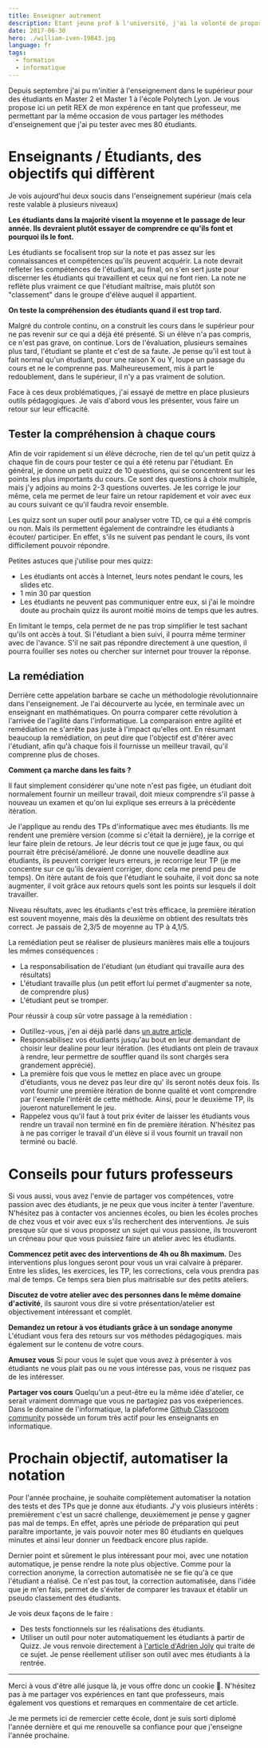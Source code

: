 ```yaml
---
title: Enseigner autrement
description: Etant jeune prof à l'université, j'ai la volonté de proposer des cours intéressants pour les étudiants tout en appliquant de nouvelles pratiques d'enseignement. Voici mes retours sur ma première année en temps que professeur à temps partiel.
date: 2017-06-30
hero: ./william-iven-19843.jpg
language: fr
tags:
  - formation
  - informatique
---
```


Depuis septembre j'ai pu m'initier à l'enseignement dans le supérieur pour des étudiants en Master 2 et Master 1 à l'école
Polytech Lyon. Je vous propose ici un petit REX de mon expérence en tant que professeur, me permettant par la même occasion de vous partager
les méthodes d'enseignement que j'ai pu tester avec mes 80 étudiants.

# Enseignants / Étudiants, des objectifs qui diffèrent

Je vois aujourd'hui deux soucis dans l'enseignement supérieur (mais cela reste valable à plusieurs niveaux)

**Les étudiants dans la majorité visent la moyenne et le passage de leur année. Ils devraient plutôt essayer de comprendre ce qu'ils font et pourquoi ils le font.**

Les étudiants se focalisent trop sur la note et pas assez sur les connaissances et compétences qu'ils peuvent acquérir.
La note devrait refleter les compétences de l'étudiant, au final, on s'en sert juste pour discerner
les étudiants qui travaillent et ceux qui ne font rien.
La note ne reflète plus vraiment ce que l'étudiant maîtrise, mais plutôt son "classement" dans le groupe d'élève auquel il
appartient.

**On teste la compréhension des étudiants quand il est trop tard.**

Malgré du controle continu, on a construit les cours dans le supérieur pour ne pas revenir sur ce qui a déjà
été présenté. Si un élève n'a pas compris, ce n'est pas grave, on continue. Lors de l'évaluation, plusieurs semaines plus tard,
l'étudiant se plante et c'est de sa faute. Je pense qu'il est tout à fait normal qu'un étudiant, pour une raison X ou Y, loupe un passage du cours
et ne le comprenne pas. Malheureusement, mis à part le redoublement, dans le supérieur, il n'y a pas vraiment de solution.

Face à ces deux problématiques, j'ai essayé de mettre en place plusieurs outils pédagogiques.
Je vais d'abord vous les présenter, vous faire un retour sur leur efficacité.

## Tester la compréhension à chaque cours

Afin de voir rapidement si un élève décroche, rien de tel qu'un petit quizz à chaque fin de cours pour tester ce qui a été retenu par l'étudiant.
En général, je donne un petit quizz de 10 questions, qui se concentrent sur les points les plus importants du cours. Ce sont des questions à choix multiple, mais j'y adjoins au moins 2-3 questions ouvertes.
Je les corrige le jour même, cela me permet de leur faire un retour rapidement et voir avec eux au cours suivant ce qu'il faudra revoir ensemble.

Les quizz sont un super outil pour analyser votre TD, ce qui a été compris ou non.
Mais ils permettent également de contraindre les étudiants à écouter/ participer. En effet, s'ils ne suivent pas pendant le cours,
ils vont difficilement pouvoir répondre.

Petites astuces que j'utilise pour mes quizz:

- Les étudiants ont accès à Internet, leurs notes pendant le cours, les slides etc.
- 1 min 30 par question
- Les étudiants ne peuvent pas communiquer entre eux, si j'ai le moindre doute au prochain quizz ils auront moitié moins de temps que les autres.

En limitant le temps, cela permet de ne pas trop simplifier le test sachant qu'ils ont accès à tout.
Si l'étudiant a bien suivi, il pourra même terminer avec de l'avance.
S'il ne sait pas répondre directement à une question, il pourra fouiller ses notes ou chercher sur internet pour trouver la réponse.

## La remédiation

Derrière cette appelation barbare se cache un méthodologie révolutionnaire dans l'enseignement. Je l'ai décourverte au lycée, en terminale avec un
enseignant en mathématiques. On pourra comparer cette révolution à l'arrivée de l'agilité dans l'informatique.
La comparaison entre agilité et remédiation ne s'arrête pas juste à l'impact qu'elles ont.
En résumant beaucoup la remédiation, on peut dire que l'objectif est d'itérer avec l'étudiant, afin qu'à chaque fois il fournisse un meilleur
travail, qu'il comprenne plus de choses.

**Comment ça marche dans les faits ?**

Il faut simplement considérer qu'une note n'est pas figée, un étudiant doit normalement
fournir un meilleur travail, doit mieux comprendre s'il passe à nouveau un examen et qu'on lui explique
ses erreurs à la précédente itération.

Je l'applique au rendu des TPs d'informatique avec mes étudiants. Ils me rendent une première version (comme si c'était la dernière),
je la corrige et leur faire plein de retours. Je leur décris tout ce que je juge faux, ou qui pourrait être précisé/amélioré.
Je donne une nouvelle deadline aux étudiants, ils peuvent corriger leurs erreurs, je recorrige leur TP (je me concentre sur ce qu'ils devaient corriger, donc cela me prend peu de temps).
On itère autant de fois que l'étudiant le souhaite, il voit donc sa note augmenter, il voit grâce aux retours quels sont les points sur lesquels
il doit travailler.

Niveau résultats, avec les étudiants c'est très efficace, la première itération est souvent moyenne, mais dès la deuxième on obtient des resultats très correct.
Je passais de 2,3/5 de moyenne au TP à 4,1/5.

La remédiation peut se réaliser de plusieurs manières mais elle a toujours les mêmes conséquences :

- La responsabilisation de l'étudiant (un étudiant qui travaille aura des résultats)
- L'étudiant travaille plus (un petit effort lui permet d'augmenter sa note, de comprendre plus)
- L'étudiant peut se tromper.

Pour réussir à coup sûr votre passage à la remédiation :

- Outillez-vous, j'en ai déjà parlé dans [un autre article](/posts/github-classroom).
- Responsabilisez vos étudiants jusqu'au bout en leur demandant de choisir leur dealine pour leur itération.
  (les étudiants ont plein de travaux à rendre, leur permettre de souffler quand ils sont chargés sera grandement apprécié).
- La première fois que vous le mettez en place avec un groupe d'étudiants, vous ne devez pas leur dire qu' ils seront notés deux fois.
  Ils vont fournir une première itération de bonne qualité et vont comprendre par l'exemple l'intérêt de cette méthode.
  Ainsi, pour le deuxième TP, ils joueront naturellement le jeu.
- Rappelez vous qu'il faut à tout prix éviter de laisser les étudiants vous rendre un travail non terminé en fin de première itération.
  N'hésitez pas à ne pas corriger le travail d'un élève si il vous fournit un travail non terminé ou baclé.

# Conseils pour futurs professeurs

Si vous aussi, vous avez l'envie de partager vos compétences, votre passion avec des étudiants, je ne peux que vous inciter à
tenter l'aventure. N'hésitez pas à contacter vos anciennes écoles, ou bien les écoles proches de chez vous et voir avec eux s'ils recherchent
des interventions. Je suis presque sûr que si vous proposez un sujet qui vous passione, ils trouveront un créneau pour que vous puissiez faire un
atelier avec les étudiants.

**Commencez petit avec des interventions de 4h ou 8h maximum.**
Des interventions plus longues seront pour vous un vrai calvaire à préparer. Entre les slides, les exercices, les TP, les
corrections, cela vous prendra pas mal de temps. Ce temps sera bien plus maitrisable sur des petits ateliers.

**Discutez de votre atelier avec des personnes dans le même domaine d'activité**, ils sauront vous
dire si votre présentation/atelier est objectivement intéressant et complèt.

**Demandez un retour à vos étudiants grâce à un sondage anonyme** L'étudiant vous fera des retours sur vos méthodes pédagogiques.
mais également sur le contenu de votre cours.

**Amusez vous** Si pour vous le sujet que vous avez à présenter à vos étudiants ne vous plait pas ou ne vous intéresse pas, vous ne risquez pas de les intéresser.

**Partager vos cours** Quelqu'un a peut-être eu la même idée d'atelier, ce serait vraiment dommage que vous ne
partagiez pas vos exéperiences. Dans le domaine de l'informatique, la plafeforme [Github Classroom community](https://education.github.community) possède un forum très actif pour les enseignants en informatique.

# Prochain objectif, automatiser la notation

Pour l'année prochaine, je souhaite complètement automatiser la notation des tests et des TPs que je donne aux étudiants.
J'y vois plusieurs intérêts : premièrement c'est un sacré challenge, deuxièmement je pense y gagner pas mal de temps.
En effet, après une période de préparation qui peut paraître importante, je vais pouvoir noter mes 80 étudiants en quelques minutes et
ainsi leur donner un feedback encore plus rapide.

Dernier point et sûrement le plus intéressant pour moi, avec une notation automatique, je pense rendre la note plus objective.
Comme pour la correction anonyme, la correction automatisée ne se fie qu'à ce que l'étudiant a réalisé.
Ce n'est pas tout, la correction automatisée, dans l'idée que je m'en fais, permet de s'éviter de comparer les travaux
et établir un pseudo classement des étudiants.

Je vois deux façons de le faire :

- Des tests fonctionnels sur les réalisations des étudiants.
- Utiliser un outil pour noter automatiquement les étudiants à partir de Quizz.
  Je vous renvoie directement à [l'article d'Adrien Joly](https://medium.com/scribe/enseigner-le-d%C3%A9veloppement-web-%C3%A0-85-%C3%A9tudiants-sans-sarracher-les-cheveux-%EF%B8%8F-e518274f7063) qui traite de ce sujet.
  Je pense réellement utiliser son outil avec mes étudiants à la rentrée.

---

Merci à vous d'être allé jusque là, je vous offre donc un cookie 🍪.
N'hésitez pas à me partager vos expériences en tant que professeurs, mais également vos questions et remarques en commentaire de cet article.

Je me permets ici de remercier cette école, dont je suis sorti diplomé l'année dernière et qui me renouvelle sa confiance
pour que j'enseigne l'année prochaine.
